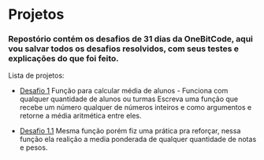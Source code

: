 # Projetos

### Repostório contém os desafios de 31 dias da OneBitCode, aqui vou salvar todos os desafios resolvidos, com seus testes e explicações do que foi feito.

Lista de projetos:

- [Desafio 1](https://github.com/pedrocarvh/fullstack/tree/main/desafiosJS/desafio-1)
Função para calcular média de alunos - Funciona com qualquer quantidade de alunos ou turmas
Escreva uma função que recebe um número qualquer de números inteiros e como argumentos e retorne a média aritmética entre eles.

- [Desafio 1.1](https://github.com/pedrocarvh/fullstack/tree/main/desafiosJS/desafio-1.1)
  Mesma função porém fiz uma prática pra reforçar, nessa função ela realição a media ponderada de qualquer quantidade de notas e pesos.




